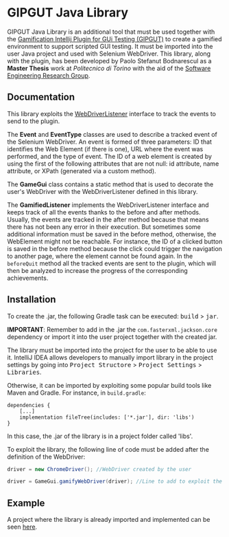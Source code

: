 # GIPGUT Java Library
GIPGUT Java Library is an additional tool that must be used together with the [Gamification Intellij Plugin for GUi Testing (GIPGUT)](https://github.com/SoftengPoliTo/GIPGUT/tree/main) to create a gamified environment to support scripted GUI testing. It must be imported into the user Java project and used with Selenium WebDriver. This library, along with the plugin, has been developed by Paolo Stefanut Bodnarescul as a **Master Thesis** work at _Politecnico di Torino_ with the aid of the [Software Engineering Research Group](https://softeng.polito.it/).

## Documentation
This library exploits the [WebDriverListener](https://www.selenium.dev/selenium/docs/api/java/org/openqa/selenium/support/events/WebDriverListener.html) interface to track the events to send to the plugin.

The **Event** and **EventType** classes are used to describe a tracked event of the Selenium WebDriver. An event is formed of three parameters: ID that identifies the Web Element (if there is one), URL where the event was performed, and the type of event. The ID of a web element is created by using the first of the following attributes that are not null: id attribute, name attribute, or XPath (generated via a custom method). 

The **GameGui** class contains a static method that is used to decorate the user's WebDriver with the WebDriverListener defined in this library.

The **GamifiedListener** implements the WebDriverListener interface and keeps track of all the events thanks to the before and after methods. Usually, the events are tracked in the after method because that means there has not been any error in their execution. But sometimes some additional information must be saved in the before method, otherwise, the WebElement might not be reachable. For instance, the ID of a clicked button is saved in the before method because the click could trigger the navigation to another page, where the element cannot be found again. In the `beforeQuit` method all the tracked events are sent to the plugin, which will then be analyzed to increase the progress of the corresponding achievements.

## Installation
To create the .jar, the following Gradle task can be executed: <kbd>build</kbd> > <kbd>jar</kbd>. 

**IMPORTANT**: Remember to add in the .jar the `com.fasterxml.jackson.core` dependency or import it into the user project together with the created jar.

The library must be imported into the project for the user to be able to use it. IntelliJ IDEA allows developers to manually import library in the project settings by going into <kbd>Project Structore</kbd> > <kbd>Project Settings</kbd> > <kbd>Libraries</kbd>.

Otherwise, it can be imported by exploiting some popular build tools like Maven and Gradle. For instance, in `build.gradle`:
```
dependencies {
    [...]
    implementation fileTree(includes: ['*.jar'], dir: 'libs')
}
```
In this case, the .jar of the library is in a project folder called 'libs'.<br/>

To exploit the library, the following line of code must be added after the definition of the WebDriver:
```java
driver = new ChromeDriver(); //WebDriver created by the user

driver = GameGui.gamifyWebDriver(driver); //Line to add to exploit the library
```

## Example
A project where the library is already imported and implemented can be seen [here](https://github.com/Paolobd/gamification-plugin-example).




